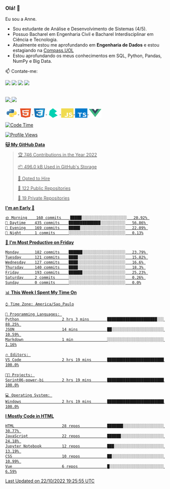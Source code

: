 ### Olá! 👋
Eu sou a Anne. 
- Sou estudante de Análise e Desenvolvimento de Sistemas (4/5).
- Possuo Bacharel em Engenharia Civil e Bacharel Interdisciplinar em Ciência e Tecnologia.
- Atualmente estou me aprofundando em **Engenharia de Dados** e estou estagiando na [Compass.UOL](https://compass.uol/pt/home/) 
- Estou aprofundando os meus conhecimentos em SQL, Python, Pandas, NumPy e Big Data.

📫 Contate-me: 

<div>
<a href="https://www.instagram.com/annekarolinefc/" target="_blank"><img src="https://img.shields.io/badge/-Instagram-%23E4405F?style=for-the-badge&logo=instagram&logoColor=white" target="_blank"></a> 
<a href = "mailto:annekarolinefc@gmail.com"><img src="https://img.shields.io/badge/-Gmail-%23333?style=for-the-badge&logo=gmail&logoColor=white" target="_blank"></a>
<a href="https://www.linkedin.com/in/devannekarolinefc/" target="_blank"><img src="https://img.shields.io/badge/-LinkedIn-%230077B5?style=for-the-badge&logo=linkedin&logoColor=white" target="_blank"></a> 
<a href="https://api.whatsapp.com/send?phone=5533991375118&text=Ol%C3%A1%20Anne!%20" target="_blank"><img src="https://img.shields.io/badge/WhatsApp-25D366?style=for-the-badge&logo=whatsapp&logoColor=white" target="_blank"></a>
</div>

</br>

</br>
<div>
  <a href="https://github.com/annekarolinefc">
  <img height="180em" src="https://github-readme-stats.vercel.app/api?username=annekarolinefc&show_icons=true&theme=dracula&include_all_commits=true&count_private=true"/>
  <img height="180em" src="https://github-readme-stats.vercel.app/api/top-langs/?username=annekarolinefc&layout=compact&langs_count=7&theme=dracula"/>
</div>
  
  <div style="display: inline_block"><br>  
  <img align="center" alt="Anne-Python" height="30" width="40" src="https://raw.githubusercontent.com/devicons/devicon/master/icons/python/python-original.svg">
  <img align="center" alt="Anne-HTML" height="30" width="40" src="https://raw.githubusercontent.com/devicons/devicon/master/icons/html5/html5-original.svg">
  <img align="center" alt="Anne-CSS" height="30" width="40"
 src="https://raw.githubusercontent.com/devicons/devicon/master/icons/css3/css3-original.svg">
  <img align="center" alt="Anne-Bulma" height="30" width="40"
 src="https://github.com/devicons/devicon/blob/master/icons/bulma/bulma-plain.svg">
  <img align="center" alt="Anne-Js" height="30" width="40" src="https://raw.githubusercontent.com/devicons/devicon/master/icons/javascript/javascript-plain.svg">
    <img align="center" alt="Anne-Ts" height="30" width="40" src="https://github.com/devicons/devicon/blob/master/icons/typescript/typescript-original.svg">
      <img align="center" alt="Anne-Vue" height="30" width="40" src="https://github.com/devicons/devicon/blob/master/icons/vuejs/vuejs-original.svg">
</div>
<!--
  <img align="center" alt="Anne-An" height="30" width="40" src="https://github.com/devicons/devicon/blob/master/icons/angularjs/angularjs-original.svg">

-->
</br>
</br>
</br>
<!--START_SECTION:waka-->
![Code Time](http://img.shields.io/badge/Code%20Time-2%20hrs%2019%20mins-blue)

![Profile Views](http://img.shields.io/badge/Profile%20Views-31-blue)

**🐱 My GitHub Data** 

> 🏆 746 Contributions in the Year 2022
 > 
> 📦 496.0 kB Used in GitHub's Storage 
 > 
> 💼 Opted to Hire
 > 
> 📜 122 Public Repositories 
 > 
> 🔑 19 Private Repositories  
 > 
**I'm an Early 🐤** 

```text
🌞 Morning    160 commits    █████░░░░░░░░░░░░░░░░░░░░   20.92% 
🌇 Daytime    435 commits    ██████████████░░░░░░░░░░░   56.86% 
🌃 Evening    169 commits    █████░░░░░░░░░░░░░░░░░░░░   22.09% 
🌙 Night      1 commits      ░░░░░░░░░░░░░░░░░░░░░░░░░   0.13%

```
📅 **I'm Most Productive on Friday** 

```text
Monday       182 commits    ██████░░░░░░░░░░░░░░░░░░░   23.79% 
Tuesday      121 commits    ████░░░░░░░░░░░░░░░░░░░░░   15.82% 
Wednesday    127 commits    ████░░░░░░░░░░░░░░░░░░░░░   16.6% 
Thursday     140 commits    ████░░░░░░░░░░░░░░░░░░░░░   18.3% 
Friday       193 commits    ██████░░░░░░░░░░░░░░░░░░░   25.23% 
Saturday     2 commits      ░░░░░░░░░░░░░░░░░░░░░░░░░   0.26% 
Sunday       0 commits      ░░░░░░░░░░░░░░░░░░░░░░░░░   0.0%

```


📊 **This Week I Spent My Time On** 

```text
⌚︎ Time Zone: America/Sao_Paulo

💬 Programming Languages: 
Python                   2 hrs 3 mins        ██████████████████████░░░   88.25% 
JSON                     14 mins             ██░░░░░░░░░░░░░░░░░░░░░░░   10.59% 
Markdown                 1 min               ░░░░░░░░░░░░░░░░░░░░░░░░░   1.16%

🔥 Editors: 
VS Code                  2 hrs 19 mins       █████████████████████████   100.0%

🐱‍💻 Projects: 
Sprint06-power-bi        2 hrs 19 mins       █████████████████████████   100.0%

💻 Operating System: 
Windows                  2 hrs 19 mins       █████████████████████████   100.0%

```

**I Mostly Code in HTML** 

```text
HTML                     28 repos            ███████░░░░░░░░░░░░░░░░░░   30.77% 
JavaScript               22 repos            ██████░░░░░░░░░░░░░░░░░░░   24.18% 
Jupyter Notebook         12 repos            ███░░░░░░░░░░░░░░░░░░░░░░   13.19% 
CSS                      10 repos            ██░░░░░░░░░░░░░░░░░░░░░░░   10.99% 
Vue                      6 repos             █░░░░░░░░░░░░░░░░░░░░░░░░   6.59%

```



 Last Updated on 22/10/2022 19:25:55 UTC
<!--END_SECTION:waka-->
  
